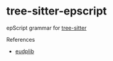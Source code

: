 # tree-sitter-epscript

epScript grammar for [tree-sitter](https://github.com/tree-sitter/tree-sitte)

References
- [eudplib](https://github.com/armoha/eudplib)